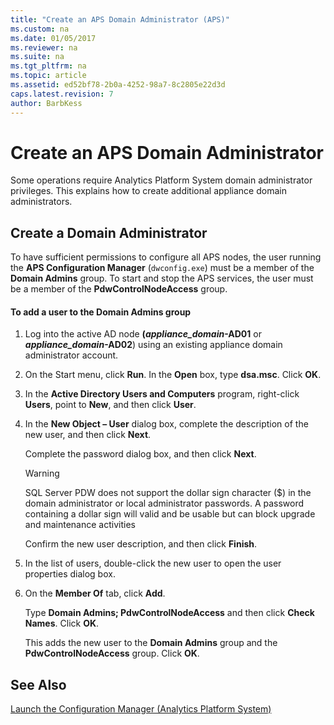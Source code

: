 ```yaml
---
title: "Create an APS Domain Administrator (APS)"
ms.custom: na
ms.date: 01/05/2017
ms.reviewer: na
ms.suite: na
ms.tgt_pltfrm: na
ms.topic: article
ms.assetid: ed52bf78-2b0a-4252-98a7-8c2805e22d3d
caps.latest.revision: 7
author: BarbKess
---
```

# Create an APS Domain Administrator
Some operations require Analytics Platform System domain administrator privileges. This explains how to create additional appliance domain administrators.  
  
## Create a Domain Administrator  
To have sufficient permissions to configure all APS nodes, the user running the **APS Configuration Manager** (`dwconfig.exe`) must be a member of the **Domain Admins** group. To start and stop the APS services, the user must be a member of the **PdwControlNodeAccess** group.  
  
#### To add a user to the Domain Admins group  
  
1.  Log into the active AD node **(*appliance_domain*-AD01** or ***appliance_domain*-AD02**) using an existing appliance domain administrator account.  
  
2.  On the Start menu, click **Run**. In the **Open** box, type **dsa.msc**. Click **OK**.  
  
3.  In the **Active Directory Users and Computers** program, right-click **Users**, point to **New**, and then click **User**.  
  
4.  In the **New Object – User** dialog box, complete the description of the new user, and then click **Next**.  
  
    Complete the password dialog box, and then click **Next**.  
  
    > [!WARNING]  
    > SQL Server PDW does not support the dollar sign character ($) in the domain administrator or local administrator passwords. A password containing a dollar sign will valid and be usable but can block upgrade and maintenance activities  
  
    Confirm the new user description, and then click **Finish**.  
  
5.  In the list of users, double-click the new user to open the user properties dialog box.  
  
6.  On the **Member Of** tab, click **Add**.  
  
    Type **Domain Admins; PdwControlNodeAccess** and then click **Check Names**. Click **OK**.  
  
    This adds the new user to the **Domain Admins** group and the **PdwControlNodeAccess** group. Click **OK**.  
  
## See Also  
[Launch the Configuration Manager &#40;Analytics Platform System&#41;](launch-the-configuration-manager.md)  
  
